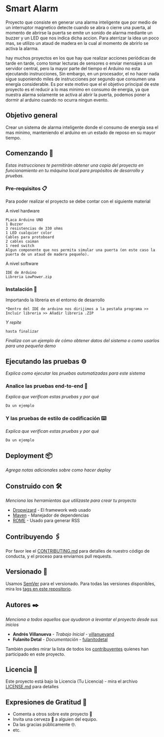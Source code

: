 # Smart Alarm

Proyecto que consiste en generar una alarma inteligente que por medio de un interruptor magnetico detecte cuando se abra o cierre una puerta, al momento de abrirse la puerta se emite un sonido de alarma mediante un buzzer y un LED que nos indica dicha accion. 
Para aterrizar la idea un poco mas, se utilizo un ataud de madera en la cual al momento de abrirlo se activa la alarma. 

hay muchos proyectos en los que hay que realizar acciones periódicas de tarde en tarde, como tomar lecturas de sensores o enviar mensajes a un servidor central, pero la mayor parte del tiempo el Arduino no esta ejecutando instrucciones, Sin embargo, en un procesador, el no hacer nada sigue suponiendo miles de instrucciones por segundo que consumen una energía considerable. Es por este motivo que el el objetivo principal de este proyecto es el reducir a lo mas minimo en consumo de energia, ya que nuestra alarma solamente se activa al abrir la puerta, podemos poner a dormir al arduino cuando no ocurra ningun evento.

## Objetivo general

 Crear un sistema de alarma inteligente donde el consumo de energia sea el mas minimo, manteniendo el arduino en un estado de reposo en su mayor tiempo.

## Comenzando 🚀

_Estas instrucciones te permitirán obtener una copia del proyecto en funcionamiento en tu máquina local para propósitos de desarrollo y pruebas._


### Pre-requisitos 📋

Para poder realizar el proyecto se debe contar con el siguiente material

A nivel hardware
```
PLaca Arduino UNO
1 Buzzer
3 resistencias de 330 ohms
1 LED cualquier color
Cables para protoboard 
2 cables caiman
1 reed switch
Algun componente que nos permita simular una puerta (en este caso la puerta de un ataud de madera pequeño).
```
A nivel software
```
IDE de Arduino
Libreria LowPower.zip
```

### Instalación 🔧

Importando la libreria en el entorno de desarrollo 

```
*Dentro del IDE de arduino nos dirijimos a la pestaña programa >> Incluir libreria >> Añadir libreria .ZIP

```

_Y repite_

```
hasta finalizar
```

_Finaliza con un ejemplo de cómo obtener datos del sistema o como usarlos para una pequeña demo_

## Ejecutando las pruebas ⚙️

_Explica como ejecutar las pruebas automatizadas para este sistema_

### Analice las pruebas end-to-end 🔩

_Explica que verifican estas pruebas y por qué_

```
Da un ejemplo
```

### Y las pruebas de estilo de codificación ⌨️

_Explica que verifican estas pruebas y por qué_

```
Da un ejemplo
```

## Deployment 📦

_Agrega notas adicionales sobre como hacer deploy_

## Construido con 🛠️

_Menciona las herramientas que utilizaste para crear tu proyecto_

* [Dropwizard](http://www.dropwizard.io/1.0.2/docs/) - El framework web usado
* [Maven](https://maven.apache.org/) - Manejador de dependencias
* [ROME](https://rometools.github.io/rome/) - Usado para generar RSS

## Contribuyendo 🖇️

Por favor lee el [CONTRIBUTING.md](https://gist.github.com/villanuevand/xxxxxx) para detalles de nuestro código de conducta, y el proceso para enviarnos pull requests.

## Versionado 📌

Usamos [SemVer](http://semver.org/) para el versionado. Para todas las versiones disponibles, mira los [tags en este repositorio](https://github.com/tu/proyecto/tags).

## Autores ✒️

_Menciona a todos aquellos que ayudaron a levantar el proyecto desde sus inicios_

* **Andrés Villanueva** - *Trabajo Inicial* - [villanuevand](https://github.com/villanuevand)
* **Fulanito Detal** - *Documentación* - [fulanitodetal](#fulanito-de-tal)

También puedes mirar la lista de todos los [contribuyentes](https://github.com/your/project/contributors) quíenes han participado en este proyecto. 

## Licencia 📄

Este proyecto está bajo la Licencia (Tu Licencia) - mira el archivo [LICENSE.md](LICENSE.md) para detalles

## Expresiones de Gratitud 🎁

* Comenta a otros sobre este proyecto 📢
* Invita una cerveza 🍺 a alguien del equipo. 
* Da las gracias públicamente 🤓.
* etc.
